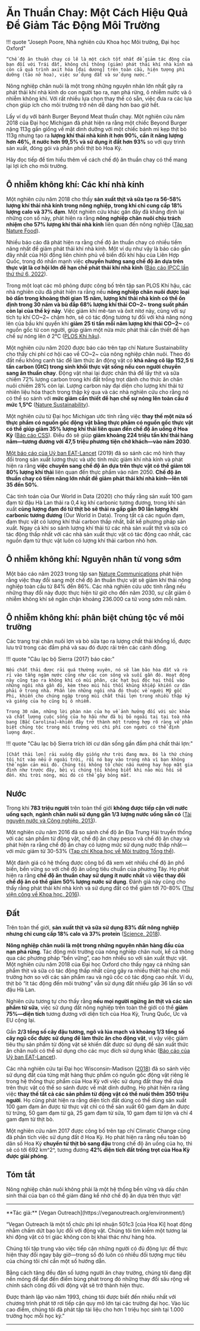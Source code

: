 # Ăn Thuần Chay: Một Cách Hiệu Quả Để Giảm Tác Động Môi Trường

!!! quote "Joseph Poore, Nhà nghiên cứu Khoa học Môi trường, Đại học Oxford"

    “Chế độ ăn thuần chay có lẽ là một cách tốt nhất để giảm tác động của bạn đối với Trái đất, không chỉ thông (giảm) phát thải khí nhà kính mà còn cả quá trình axit hóa [đại dương] trên toàn cầu, hiện tượng phì dưỡng (tảo nở hoa), việc sử dụng đất và sử dụng nước.”

Nông nghiệp chăn nuôi là một trong những nguyên nhân lớn nhất gây ra phát thải khí nhà kính do con người tạo ra, nạn phá rừng, ô nhiễm nước và ô nhiễm không khí. Với rất nhiều lựa chọn thay thế có sẵn, việc đưa ra các lựa chọn giúp ích cho môi trường trở nên dễ dàng hơn bao giờ hết.

Lấy ví dụ với bánh Burger Beyond Meat thuần chay. Một nghiên cứu năm 2018 của Đại học Michigan đã phát hiện ra rằng một chiếc Beyond Burger nặng 113g gần giống về mặt dinh dưỡng với một chiếc bánh mì kẹp thịt bò 113g nhưng tạo ra **lượng khí thải nhà kính ít hơn 90%, cần ít năng lượng hơn 46%, ít nước hơn 99,5% và sử dụng ít đất hơn 93%** so với quy trình sản xuất, đóng gói và phân phối thịt bò Hoa Kỳ.

Hãy đọc tiếp để tìm hiểu thêm về cách chế độ ăn thuần chay có thể mang lại lợi ích cho môi trường.

## Ô nhiễm không khí: Các khí nhà kính

Một nghiên cứu năm 2018 cho thấy **sản xuất thịt và sữa tạo ra 56-58% lượng khí thải nhà kính trong nông nghiệp, trong khi chỉ cung cấp 18% lượng calo và 37% đạm**. Một nghiên cứu khác gần đây đã khẳng định lại những con số này, phát hiện ra rằng **nông nghiệp chăn nuôi chịu trách nhiệm cho 57% lượng khí thải nhà kính** liên quan đến nông nghiệp ([Tập san Nature Food](https://www.nature.com/articles/s43016-021-00358-x)).

Nhiều báo cáo đã phát hiện ra rằng chế độ ăn thuần chay có nhiều tiềm năng nhất để giảm phát thải khí nhà kính. Một ví dụ như vậy là báo cáo gần đây nhất của Hội đồng liên chính phủ về biến đổi khí hậu của Liên Hợp Quốc, trong đó nhấn mạnh việc **chuyển hướng sang chế độ ăn dựa trên thực vật là cơ hội lớn để hạn chế phát thải khí nhà kính** ([Báo cáo IPCC lần thứ thứ 6, 2022](https://www.ipcc.ch/report/ar6/wg2/)).

Trong một loạt các mô phỏng được công bố trên tập san PLOS Khí hậu, các nhà nghiên cứu đã phát hiện ra rằng nếu **nông nghiệp chăn nuôi được loại bỏ dần trong khoảng thời gian 15 năm, lượng khí thải nhà kính có thể ổn định trong 30 năm và bù đắp 68% lượng khí thải CO~2~ trong suốt phần còn lại của thế kỷ này**. Việc giảm khí mê-tan và ôxit nitơ này, cùng với sự tích tụ khí CO~2~ chậm hơn, sẽ có tác động tương tự đối với khả năng nóng lên của bầu khí quyển khi **giảm 25 tỉ tấn mỗi năm lượng khí thải CO~2~** có nguồn gốc từ con người, giúp giảm một nửa mức phát thải cần thiết để hạn chế sự nóng lên ở 2°C ([PLOS Khí hậu](https://journals.plos.org/climate/article?id=10.1371/journal.pclm.0000010)).

Một nghiên cứu năm 2020 được báo cáo trên tạp chí Nature Sustainability cho thấy chi phí cơ hội cao về CO~2~ của nông nghiệp chăn nuôi. Theo đó đất nếu không canh tác để làm thức ăn động vật có **khả năng cô lập 152,5 tỉ tấn carbon (GtC) trong sinh khối thực vật sống nếu con người chuyển sang ăn thuần chay**. Động vật nhai lại được chăn thả để lấy thịt và sữa chiếm 72% lượng carbon trong khi đất trồng trọt dành cho thức ăn chăn nuôi chiếm 28% còn lại. Lượng carbon này đại diện cho lượng khí thải từ nhiên liệu hóa thạch trong thập kỷ qua và các nhà nghiên cứu cho rằng nó có thể so sánh với **mức giảm cần thiết để hạn chế sự nóng lên toàn cầu ở mức 1,5°C** ([Nature Sustainability](https://www.nature.com/articles/s41893-020-00603-4)).

Một nghiên cứu từ Đại học Michigan ước tính rằng việc **thay thế một nửa số thực phẩm có nguồn gốc động vật bằng thực phẩm có nguồn gốc thực vật có thể giúp giảm 35% lượng khí thải liên quan đến chế độ ăn uống ở Hoa Kỳ** ([Báo cáo CSS](https://css.umich.edu/publications/research-publications/implications-future-us-diet-scenarios-greenhouse-gas-emissions)). Điều đó sẽ giúp **giảm khoảng 224 triệu tấn khí thải hàng năm—tương đương với 47,5 triệu phương tiện chở khách—vào năm 2030**. 

[Một báo cáo của Uỷ ban EAT-Lancet](https://songbenvung.net/vegan/food-lancet/) (2019) đã so sánh các mô hình thay đổi trong sản xuất lương thực và ước tính mức giảm khí nhà kính và phát hiện ra rằng **việc chuyển sang chế độ ăn dựa trên thực vật có thể giảm tới 80% lượng khí thải** liên quan đến thực phẩm vào năm 2050. **Chế độ ăn thuần chay có tiềm năng lớn nhất để giảm phát thải khí nhà kính—lên tới 35 đến 50%**.

Các tính toán của Our World in Data (2020) cho thấy rằng sản xuất 100 gam đạm từ đậu Hà Lan thải ra 0,4 kg khí carbonic tương đương, trong khi sản xuất **cùng lượng đạm đó từ thịt bò sẽ thải ra gấp gần 90 lần lượng khí carbonic tương đương** (Our World in Data). Trong tất cả các nguồn đạm, đạm thực vật có lượng khí thải carbon thấp nhất, bất kể phương pháp sản xuất. Ngay cả khi so sánh lượng khí thải từ các nhà sản xuất thịt và sữa có tác động thấp nhất với các nhà sản xuất thực vật có tác động cao nhất, các nguồn đạm từ thực vật luôn có lượng khí thải carbon nhỏ hơn.

## Ô nhiễm không khí: Nguyên nhân tử vong sớm

Một báo cáo năm 2023 trong tập san [Nature Communications](https://www.nature.com/articles/s41467-023-41789-3) phát hiện rằng việc thay đổi sang một chế độ ăn thuần thực vật sẽ giảm khí thải nông nghiệp toàn cầu từ 84% đến 86%. Các nhà nghiên cứu ước tính rằng nếu những thay đổi này được thực hiện từ giờ cho đến năm 2030, sự cắt giảm ô nhiễm không khí sẽ ngăn chặn khoảng 236.000 ca tử vong sớm mỗi năm.


## Ô nhiễm không khí: phân biệt chủng tộc về môi trường

Các trang trại chăn nuôi lợn và bò sữa tạo ra lượng chất thải khổng lồ, được lưu trữ trong các đầm phá và sau đó được rải trên các cánh đồng. 

!!! quote "Câu lạc bộ Sierra (2017) báo cáo:"

    Nếu chất thải được rải quá thường xuyên, nó sẽ làm bão hòa đất và rò rỉ vào tầng ngậm nước cũng như các con sông và suối gần đó. Hoạt động này cũng tạo ra không khí có mùi phân, các hạt bụi độc hại thổi vào những ngôi nhà gần đó, kèm theo mùi hôi thối khủng khiếp khiến cư dân phải ở trong nhà. Phần lớn những ngôi nhà đó thuộc về người Mỹ gốc Phi, khiến cho chúng ngập trong mùi chất thải lợn trong nhiều thập kỷ và giếng của họ cũng bị ô nhiễm.

    Trong 30 năm, những lời phàn nàn của họ về ảnh hưởng đối với sức khỏe và chất lượng cuộc sống của họ hầu như đã bị bỏ ngoài tai tại toà nhà bang [Bắc Carolina]—khiến đây trở thành một trường hợp rõ ràng về phân biệt chủng tộc trong môi trường với chi phí con người có thể định lượng được.

!!! quote "Câu lạc bộ Sierra trích lời cư dân sống gần đầm phá chất thải lợn:"

    [Chất thải lợn] rải xuống đây giống như trời đang mưa. Đó là thứ chúng tôi hít vào nếu ở ngoài trời, rồi nó bay vào trong nhà vì bạn không thể ngăn cản mùi đó. Chúng tôi không tổ chức nấu nướng hay họp mặt gia đình như trước đây, bởi vì chúng tôi không biết khi nào mùi hôi sẽ đến. Khi trời nóng, mùi đó có thể gây bỏng mắt.

## Nước

Trong khi **783 triệu người** trên toàn thế giới **không được tiếp cận với nước uống sạch**, **ngành chăn nuôi sử dụng gần 1/3 lượng nước uống sẵn có** ([Tài nguyên nước và Công nghiệp, 2013](https://www.sciencedirect.com/science/article/pii/S2212371713000024)).

Một nghiên cứu năm 2016 đã so sánh chế độ ăn Địa Trung Hải truyền thống với các sản phẩm từ động vật, chế độ ăn chay pesco và chế độ ăn chay và phát hiện ra rằng chế độ ăn chay có lượng mức sử dụng nước thấp nhất&mdash;với mức giảm từ 30-53% ([Tạp chí Khoa học về Môi trường Tổng thể](https://www.sciencedirect.com/science/article/pii/S004896971631806X)).

Một đánh giá có hệ thống được công bố đã xem xét nhiều chế độ ăn phổ biến, bền vững so với chế độ ăn uống tiêu chuẩn của phương Tây. Họ phát hiện ra rằng **chế độ ăn thuần chay sử dụng ít nước nhất** và **việc thay đổi chế độ ăn có thể giảm 50% lượng nước sử dụng**. Đánh giá này cũng cho thấy rằng phát thải khí nhà kính và sử dụng đất có thể giảm tới 70-80% ([Thư viện công về Khoa học, 2016](https://www.ncbi.nlm.nih.gov/pmc/articles/PMC5094759/)).

## Đất

Trên toàn thế giới, **sản xuất thịt và sữa sử dụng 83% đất nông nghiệp nhưng chỉ cung cấp 18% calo và 37% protein** ([Science, 2018](https://www.science.org/doi/10.1126/science.aaq0216)).

**Nông nghiệp chăn nuôi là một trong những nguyên nhân hàng đầu của nạn phá rừng**. Tác động môi trường của nông nghiệp chăn nuôi, kể cả thông qua các phương pháp “bền vững”, cao hơn nhiều so với sản xuất thực vật. Một nghiên cứu năm 2018 của Đại học Oxford cho thấy ngay cả những sản phẩm thịt và sữa có tác động thấp nhất cũng gây ra nhiều thiệt hại cho môi trường hơn so với các sản phẩm rau và ngũ cốc có tác động cao nhất. Ví dụ, thịt bò “ít tác động đến môi trường” vẫn sử dụng đất nhiều gấp 36 lần so với đậu Hà Lan.

Nghiên cứu tương tự cho thấy rằng **nếu mọi người ngừng ăn thịt và các sản phẩm từ sữa**, việc sử dụng đất nông nghiệp trên toàn thế giới có thể **giảm 75%—diện tích** tương đương với diện tích của Hoa Kỳ, Trung Quốc, Úc và EU cộng lại.

Gần **2/3 tổng số cây đậu tương, ngô và lúa mạch và khoảng 1/3 tổng số cây ngũ cốc được sử dụng để làm thức ăn cho động vật**, vì vậy việc giảm tiêu thụ sản phẩm từ động vật sẽ khiến đất được sử dụng để sản xuất thức ăn chăn nuôi có thể sử dụng cho các mục đích sử dụng khác ([Báo cáo của Uỷ ban EAT-Lancet](../food-lancet.md)).

Các nhà nghiên cứu tại Đại học Wisconsin-Madison ([2018](https://www.pnas.org/doi/10.1073/pnas.1713820115)) đã so sánh việc sử dụng đất của từng mặt hàng thực phẩm có nguồn gốc động vật riêng lẻ trong hệ thống thực phẩm của Hoa Kỳ với việc sử dụng đất thay thế dựa trên thực vật có thể so sánh được về mặt dinh dưỡng. Họ phát hiện ra rằng việc **thay thế tất cả các sản phẩm từ động vật có thể nuôi thêm 350 triệu người**. Họ cũng phát hiện ra rằng diện tích đất dùng có thể dùng sản xuất 100 gam đạm ăn được từ thực vật chỉ có thể sản xuất 60 gam đạm ăn được từ trứng, 50 gam đạm từ gà, 25 gam đạm từ sữa, 10 gam đạm từ lợn và chỉ 4 gam đạm từ thịt bò.

Một nghiên cứu năm 2017 được công bố trên tạp chí Climatic Change cũng đã phân tích việc sử dụng đất ở Hoa Kỳ. Họ phát hiện ra rằng nếu toàn bộ dân số Hoa Kỳ **chuyển từ thịt bò sang đậu** trong chế độ ăn uống của họ, thì sẽ có tới 692 km^2^, tương đương **42% diện tích đất trồng trọt của Hoa Kỳ được giải phóng**.

## Tóm tắt

Nông nghiệp chăn nuôi không phải là một hệ thống bền vững và dấu chân sinh thái của bạn có thể giảm đáng kể nhờ chế độ ăn dựa trên thực vật!

<hr/>
**Tác giả:** [Vegan Outreach](https://veganoutreach.org/environment/)

“Vegan Outreach là một tổ chức phi lợi nhuận 501c3 [của Hoa Kì] hoạt động nhằm chấm dứt bạo lực đối với động vật. Chúng tôi tìm kiếm một tương lai khi động vật có tri giác không còn bị khai thác như hàng hóa.

Chúng tôi tập trung vào việc tiếp cận những người có đủ động lực để thực hiện thay đổi ngay bây giờ&mdash;trong số đó luôn có nhiều đối tượng mục tiêu của chúng tôi chỉ cần một số hướng dẫn.

Bằng cách tăng đều đặn số lượng người ăn chay trường, chúng tôi đang đặt nền móng để đạt đến điểm bùng phát trong đó những thay đổi sâu rộng về chính sách công đối với động vật sẽ trở thành hiện thực.

Được thành lập vào năm 1993, chúng tôi được biết đến nhiều nhất với chương trình phát tờ rơi tiếp cận quy mô lớn tại các trường đại học. Vào lúc cao điểm, chúng tôi đã phát tập tài liệu cho hơn 1 triệu học sinh tại 1.000 trường học mỗi học kỳ.”

<hr/>
